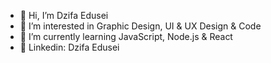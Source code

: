 - 👋 Hi, I’m Dzifa Edusei
- 👀 I’m interested in Graphic Design, UI & UX Design & Code
- 🌱 I’m currently learning JavaScript, Node.js & React
- 🔗 Linkedin: Dzifa Edusei

<!---
D-Edusei/D-Edusei is a ✨ special ✨ repository because its `README.md` (this file) appears on your GitHub profile.
You can click the Preview link to take a look at your changes.
--->
